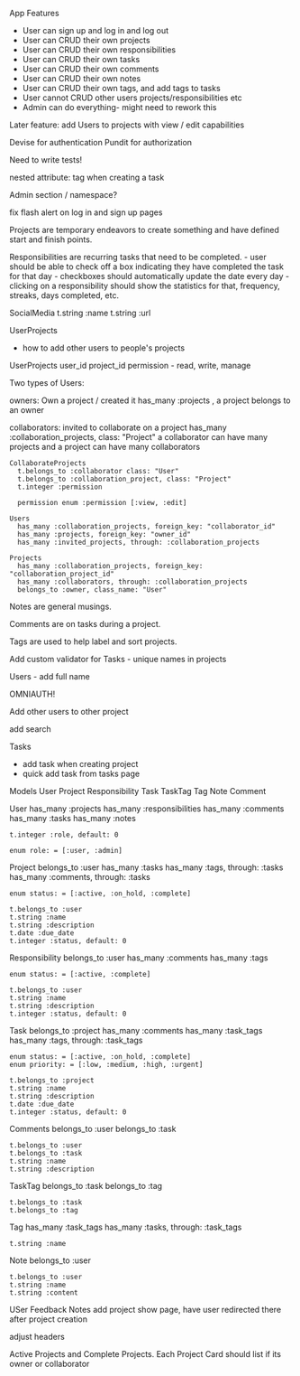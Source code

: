 App Features
  - User can sign up and log in and log out
  - User can CRUD their own projects
  - User can CRUD their own responsibilities
  - User can CRUD their own tasks
  - User can CRUD their own comments
  - User can CRUD their own notes
  - User can CRUD their own tags, and add tags to tasks
  - User cannot CRUD other users projects/responsibilities etc
  - Admin can do everything- might need to rework this


  Later feature: add Users to projects with view / edit capabilities

  Devise for authentication
  Pundit for authorization


  Need to write tests!

  nested attribute: tag when creating a task

  Admin section / namespace?

  fix flash alert on log in and sign up pages

  Projects are temporary endeavors to create something and have defined start and finish points.

  Responsibilities are recurring tasks that need to be completed.
    - user should be able to check off a box indicating they have completed the task for that day
    - checkboxes should automatically update the date every day
    - clicking on a responsibility should show the statistics for that, frequency, streaks, days completed, etc.

  SocialMedia
   t.string :name
   t.string :url


  UserProjects
  - how to add other users to people's projects

  UserProjects
    user_id
    project_id
    permission - read, write, manage 

  Two types of Users:

   owners: Own a project / created it
    has_many :projects , a project belongs to an owner

   collaborators: invited to collaborate on a project 
    has_many :collaboration_projects, class: "Project"
    a collaborator can have many projects and a project can have many collaborators

    CollaborateProjects
      t.belongs_to :collaborator class: "User"
      t.belongs_to :collaboration_project, class: "Project"
      t.integer :permission   

      permission enum :permission [:view, :edit]

    Users
      has_many :collaboration_projects, foreign_key: "collaborator_id"
      has_many :projects, foreign_key: "owner_id"
      has_many :invited_projects, through: :collaboration_projects

    Projects
      has_many :collaboration_projects, foreign_key: "collaboration_project_id"
      has_many :collaborators, through: :collaboration_projects
      belongs_to :owner, class_name: "User"







  Notes are general musings.

  Comments are on tasks during a project. 

  Tags are used to help label and sort projects. 

  Add custom validator for Tasks - unique names in projects

  Users
    - add full name

  OMNIAUTH!

  Add other users to other project

  add search

  Tasks
   - add task when creating project
   - quick add task from tasks page 

Models
  User
  Project
  Responsibility
  Task
  TaskTag
  Tag
  Note
  Comment

  User
    has_many :projects
    has_many :responsibilities
    has_many :comments
    has_many :tasks
    has_many :notes

    t.integer :role, default: 0

    enum role: = [:user, :admin]



  Project
    belongs_to :user
    has_many :tasks
    has_many :tags, through: :tasks
    has_many :comments, through: :tasks

    enum status: = [:active, :on_hold, :complete]

    t.belongs_to :user
    t.string :name
    t.string :description
    t.date :due_date
    t.integer :status, default: 0


  Responsibility
    belongs_to :user
    has_many :comments
    has_many :tags

    enum status: = [:active, :complete]

    t.belongs_to :user
    t.string :name
    t.string :description
    t.integer :status, default: 0

  Task
    belongs_to :project
    has_many :comments
    has_many :task_tags
    has_many :tags, through: :task_tags

    enum status: = [:active, :on_hold, :complete]
    enum priority: = [:low, :medium, :high, :urgent]

    t.belongs_to :project
    t.string :name
    t.string :description
    t.date :due_date
    t.integer :status, default: 0

  Comments
    belongs_to :user
    belongs_to :task

    t.belongs_to :user
    t.belongs_to :task
    t.string :name
    t.string :description

  TaskTag
    belongs_to :task
    belongs_to :tag

    t.belongs_to :task
    t.belongs_to :tag

  Tag
    has_many :task_tags
    has_many :tasks, through: :task_tags

    t.string :name

  Note
    belongs_to :user

    t.belongs_to :user
    t.string :name
    t.string :content



USer Feedback Notes
 add project show page, have user redirected there after project creation


 adjust headers


 Active Projects and Complete Projects. Each Project Card should list if its owner or collaborator

